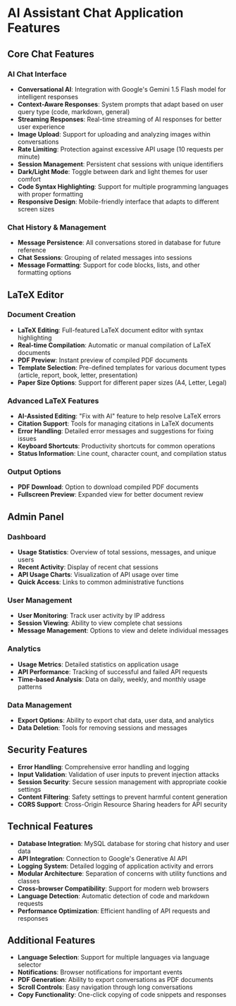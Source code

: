 # AI Assistant Chat Application Features

## Core Chat Features

### AI Chat Interface
- **Conversational AI**: Integration with Google's Gemini 1.5 Flash model for intelligent responses
- **Context-Aware Responses**: System prompts that adapt based on user query type (code, markdown, general)
- **Streaming Responses**: Real-time streaming of AI responses for better user experience
- **Image Upload**: Support for uploading and analyzing images within conversations
- **Rate Limiting**: Protection against excessive API usage (10 requests per minute)
- **Session Management**: Persistent chat sessions with unique identifiers
- **Dark/Light Mode**: Toggle between dark and light themes for user comfort
- **Code Syntax Highlighting**: Support for multiple programming languages with proper formatting
- **Responsive Design**: Mobile-friendly interface that adapts to different screen sizes

### Chat History & Management
- **Message Persistence**: All conversations stored in database for future reference
- **Chat Sessions**: Grouping of related messages into sessions
- **Message Formatting**: Support for code blocks, lists, and other formatting options

## LaTeX Editor

### Document Creation
- **LaTeX Editing**: Full-featured LaTeX document editor with syntax highlighting
- **Real-time Compilation**: Automatic or manual compilation of LaTeX documents
- **PDF Preview**: Instant preview of compiled PDF documents
- **Template Selection**: Pre-defined templates for various document types (article, report, book, letter, presentation)
- **Paper Size Options**: Support for different paper sizes (A4, Letter, Legal)

### Advanced LaTeX Features
- **AI-Assisted Editing**: "Fix with AI" feature to help resolve LaTeX errors
- **Citation Support**: Tools for managing citations in LaTeX documents
- **Error Handling**: Detailed error messages and suggestions for fixing issues
- **Keyboard Shortcuts**: Productivity shortcuts for common operations
- **Status Information**: Line count, character count, and compilation status

### Output Options
- **PDF Download**: Option to download compiled PDF documents
- **Fullscreen Preview**: Expanded view for better document review

## Admin Panel

### Dashboard
- **Usage Statistics**: Overview of total sessions, messages, and unique users
- **Recent Activity**: Display of recent chat sessions
- **API Usage Charts**: Visualization of API usage over time
- **Quick Access**: Links to common administrative functions

### User Management
- **User Monitoring**: Track user activity by IP address
- **Session Viewing**: Ability to view complete chat sessions
- **Message Management**: Options to view and delete individual messages

### Analytics
- **Usage Metrics**: Detailed statistics on application usage
- **API Performance**: Tracking of successful and failed API requests
- **Time-based Analysis**: Data on daily, weekly, and monthly usage patterns

### Data Management
- **Export Options**: Ability to export chat data, user data, and analytics
- **Data Deletion**: Tools for removing sessions and messages

## Security Features

- **Error Handling**: Comprehensive error handling and logging
- **Input Validation**: Validation of user inputs to prevent injection attacks
- **Session Security**: Secure session management with appropriate cookie settings
- **Content Filtering**: Safety settings to prevent harmful content generation
- **CORS Support**: Cross-Origin Resource Sharing headers for API security

## Technical Features

- **Database Integration**: MySQL database for storing chat history and user data
- **API Integration**: Connection to Google's Generative AI API
- **Logging System**: Detailed logging of application activity and errors
- **Modular Architecture**: Separation of concerns with utility functions and classes
- **Cross-browser Compatibility**: Support for modern web browsers
- **Language Detection**: Automatic detection of code and markdown requests
- **Performance Optimization**: Efficient handling of API requests and responses

## Additional Features

- **Language Selection**: Support for multiple languages via language selector
- **Notifications**: Browser notifications for important events
- **PDF Generation**: Ability to export conversations as PDF documents
- **Scroll Controls**: Easy navigation through long conversations
- **Copy Functionality**: One-click copying of code snippets and responses